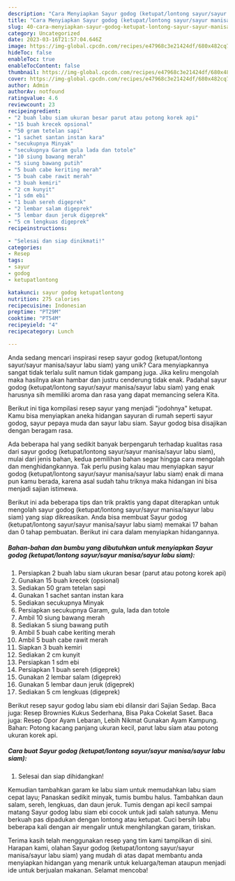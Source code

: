```yaml
---
description: "Cara Menyiapkan Sayur godog (ketupat/lontong sayur/sayur manisa/sayur labu siam) yang Lezat"
title: "Cara Menyiapkan Sayur godog (ketupat/lontong sayur/sayur manisa/sayur labu siam) yang Lezat"
slug: 40-cara-menyiapkan-sayur-godog-ketupat-lontong-sayur-sayur-manisa-sayur-labu-siam-yang-lezat
category: Uncategorized
date: 2023-03-16T21:57:04.646Z
image: https://img-global.cpcdn.com/recipes/e47968c3e21424df/680x482cq70/sayur-godog-ketupatlontong-sayursayur-manisasayur-labu-siam-foto-resep-utama.jpg
hideToc: false
enableToc: true
enableTocContent: false
thumbnail: https://img-global.cpcdn.com/recipes/e47968c3e21424df/680x482cq70/sayur-godog-ketupatlontong-sayursayur-manisasayur-labu-siam-foto-resep-utama.jpg
cover: https://img-global.cpcdn.com/recipes/e47968c3e21424df/680x482cq70/sayur-godog-ketupatlontong-sayursayur-manisasayur-labu-siam-foto-resep-utama.jpg
author: Admin
authorAv: notfound
ratingvalue: 4.6
reviewcount: 23
recipeingredient:
- "2 buah labu siam ukuran besar parut atau potong korek api"
- "15 buah krecek opsional"
- "50 gram tetelan sapi"
- "1 sachet santan instan kara"
- "secukupnya Minyak"
- "secukupnya Garam gula lada dan totole"
- "10 siung bawang merah"
- "5 siung bawang putih"
- "5 buah cabe keriting merah"
- "5 buah cabe rawit merah"
- "3 buah kemiri"
- "2 cm kunyit"
- "1 sdm ebi"
- "1 buah sereh digeprek"
- "2 lembar salam digeprek"
- "5 lembar daun jeruk digeprek"
- "5 cm lengkuas digeprek"
recipeinstructions:

- "Selesai dan siap dinikmati!"
categories:
- Resep
tags:
- sayur
- godog
- ketupatlontong

katakunci: sayur godog ketupatlontong 
nutrition: 275 calories
recipecuisine: Indonesian
preptime: "PT29M"
cooktime: "PT54M"
recipeyield: "4"
recipecategory: Lunch

---
```





Anda sedang mencari inspirasi resep sayur godog (ketupat/lontong sayur/sayur manisa/sayur labu siam) yang unik? Cara menyiapkannya sangat tidak terlalu sulit namun tidak gampang juga. Jika keliru mengolah maka hasilnya akan hambar dan justru cenderung tidak enak. Padahal sayur godog (ketupat/lontong sayur/sayur manisa/sayur labu siam) yang enak harusnya sih memiliki aroma dan rasa yang dapat memancing selera Kita.





Berikut ini tiga kompilasi resep sayur yang menjadi &#34;jodohnya&#34; ketupat. Kamu bisa menyiapkan aneka hidangan sayuran di rumah seperti sayur godog, sayur pepaya muda dan sayur labu siam. Sayur godog bisa disajikan dengan beragam rasa.

Ada beberapa hal yang sedikit banyak berpengaruh terhadap kualitas rasa dari sayur godog (ketupat/lontong sayur/sayur manisa/sayur labu siam), mulai dari jenis bahan, kedua pemilihan bahan segar hingga cara mengolah dan menghidangkannya. Tak perlu pusing kalau mau menyiapkan sayur godog (ketupat/lontong sayur/sayur manisa/sayur labu siam) enak di mana pun kamu berada, karena asal sudah tahu triknya maka hidangan ini bisa menjadi sajian istimewa.






Berikut ini ada beberapa tips dan trik praktis yang dapat diterapkan untuk mengolah sayur godog (ketupat/lontong sayur/sayur manisa/sayur labu siam) yang siap dikreasikan. Anda bisa membuat Sayur godog (ketupat/lontong sayur/sayur manisa/sayur labu siam) memakai 17 bahan dan 0 tahap pembuatan. Berikut ini cara dalam menyiapkan hidangannya.

<!--inarticleads1-->

##### Bahan-bahan dan bumbu yang dibutuhkan untuk menyiapkan Sayur godog (ketupat/lontong sayur/sayur manisa/sayur labu siam):

1. Persiapkan 2 buah labu siam ukuran besar (parut atau potong korek api)
1. Gunakan 15 buah krecek (opsional)
1. Sediakan 50 gram tetelan sapi
1. Gunakan 1 sachet santan instan kara
1. Sediakan secukupnya Minyak
1. Persiapkan secukupnya Garam, gula, lada dan totole
1. Ambil 10 siung bawang merah
1. Sediakan 5 siung bawang putih
1. Ambil 5 buah cabe keriting merah
1. Ambil 5 buah cabe rawit merah
1. Siapkan 3 buah kemiri
1. Sediakan 2 cm kunyit
1. Persiapkan 1 sdm ebi
1. Persiapkan 1 buah sereh (digeprek)
1. Gunakan 2 lembar salam (digeprek)
1. Gunakan 5 lembar daun jeruk (digeprek)
1. Sediakan 5 cm lengkuas (digeprek)


Berikut resep sayur godog labu siam ebi dilansir dari Sajian Sedap. Baca juga: Resep Brownies Kukus Sederhana, Bisa Paka Cokelat Saset. Baca juga: Resep Opor Ayam Lebaran, Lebih Nikmat Gunakan Ayam Kampung. Bahan: Potong kacang panjang ukuran kecil, parut labu siam atau potong ukuran korek api. 

<!--inarticleads2-->

##### Cara buat Sayur godog (ketupat/lontong sayur/sayur manisa/sayur labu siam):


1. Selesai dan siap dihidangkan!

Kemudian tambahkan garam ke labu siam untuk memudahkan labu siam cepat layu; Panaskan sedikit minyak, tumis bumbu halus. Tambahkan daun salam, sereh, lengkuas, dan daun jeruk. Tumis dengan api kecil sampai matang Sayur godog labu siam ebi cocok untuk jadi salah satunya. Menu berkuah pas dipadukan dengan lontong atau ketupat. Cuci bersih labu beberapa kali dengan air mengalir untuk menghilangkan garam, tiriskan. 

Terima kasih telah menggunakan resep yang tim kami tampilkan di sini. Harapan kami, olahan Sayur godog (ketupat/lontong sayur/sayur manisa/sayur labu siam) yang mudah di atas dapat membantu anda menyiapkan hidangan yang menarik untuk keluarga/teman ataupun menjadi ide untuk berjualan makanan. Selamat mencoba!
